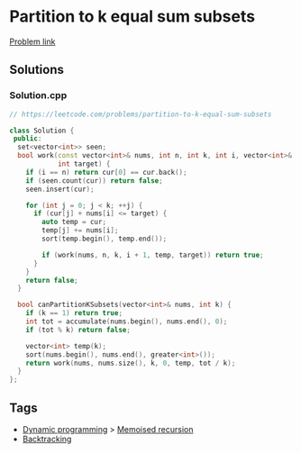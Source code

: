 # Partition to k equal sum subsets

[Problem link](https://leetcode.com/problems/partition-to-k-equal-sum-subsets)

## Solutions


### Solution.cpp
```cpp
// https://leetcode.com/problems/partition-to-k-equal-sum-subsets

class Solution {
 public:
  set<vector<int>> seen;
  bool work(const vector<int>& nums, int n, int k, int i, vector<int>& cur,
            int target) {
    if (i == n) return cur[0] == cur.back();
    if (seen.count(cur)) return false;
    seen.insert(cur);

    for (int j = 0; j < k; ++j) {
      if (cur[j] + nums[i] <= target) {
        auto temp = cur;
        temp[j] += nums[i];
        sort(temp.begin(), temp.end());

        if (work(nums, n, k, i + 1, temp, target)) return true;
      }
    }
    return false;
  }

  bool canPartitionKSubsets(vector<int>& nums, int k) {
    if (k == 1) return true;
    int tot = accumulate(nums.begin(), nums.end(), 0);
    if (tot % k) return false;

    vector<int> temp(k);
    sort(nums.begin(), nums.end(), greater<int>());
    return work(nums, nums.size(), k, 0, temp, tot / k);
  }
};
```
## Tags

* [Dynamic programming](/Collections/dynamic-programming.md#dynamic-programming) > [Memoised recursion](/Collections/dynamic-programming.md#memoised-recursion)
* [Backtracking](/Collections/backtracking.md#backtracking)
